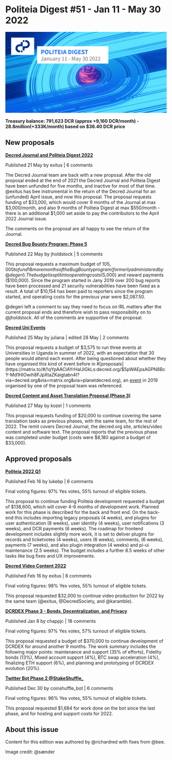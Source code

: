 # Politeia Digest #51 - Jan 11 - May 30 2022

![Image credit: @sænder](img/issue051/051-title.png)

**Treasury balance: 791,623 DCR (approx +9,160 DCR/month) - $28.8 million (+$333K/month) based on $36.40 DCR price**

## New proposals

**[Decred Journal and Politeia Digest 2022](https://proposals.decred.org/record/4fdef29)**

Published 21 May by exitus | 6 comments

The Decred Journal team are back with a new proposal. After the old proposal ended at the end of 2021 the Decred Journal and Politeia Digest have been unfunded for five months, and inactive for most of that time. @exitus has bee instrumental in the return of the Decred Journal for an (unfunded) April issue, and now this proposal. The proposal requests funding of $33,000, which would cover 9 months of the Journal at max $3,000/month, and also 9 months of Politeia Digest at max $550/month - there is an additional $1,000 set aside to pay the contributors to the April 2022 Journal issue.

The comments on the proposal are all happy to see the return of the Journal.

**[Decred Bug Bounty Program: Phase 5](https://proposals.decred.org/record/da2f32d)**

Published 22 May by jholdstock | 5 comments

This proposal requests a maximum budget of $105,000 to fund 18 more months of the Bug Bounty program (formerly administered by @degeri). The budget is split into operating costs ($5,000) and reward payments ($100,000). Since the program started in Jany 2019 over 200 bug reports have been processed and 21 security vulnerabilities have been fixed as a result. A total of $10,154 has been paid to reporters since the program started, and operating costs for the previous year were $2,087.50.

@degeri left a comment to say they need to focus on IRL matters after the current proposal ends and therefore wish to pass responsibility on to @jholdstock. All of the comments are supportive of the proposal.

**[Decred Uni Events](https://proposals.decred.org/record/6bdffcb)**

Published 25 May by juliana | edited 28 May | 2 comments

This proposal requests a budget of $3,575 to run three events at Universities in Uganda in summer of 2022, with an expectation that 30 people would attend each event. After being questioned about whether they have organised this kind of event before in #[proposals](https://matrix.to/#/!qYpAAClAYrHaUIGkLs:decred.org/$5pWAEpsAGPN8BcY-Md1HIOwih8FJpXtaZKaigtabn4I?via=decred.org&via=matrix.org&via=planetdecred.org), an [event](https://github.com/decredcommunity/events/blob/master/reports/20191130-decred-meetup-kampala-uganda.md) in 2019 organised by one of the proposal team was referenced. 

**[Decred Content and Asset Translation Proposal (Phase 3)](https://proposals.decred.org/record/7057e0b)**

Published 27 May by kozel | 1 comments

This proposal requests funding of $20,000 to continue covering the same translation tasks as previous phases, with the same team, for the rest of 2022. The remit covers Decred Journal, the decred.org site, articles/video content and software text. The proposal reports that the previous phase was completed under budget (costs were $8,180 against a budget of $33,000).

## Approved proposals

**[Politeia 2022 Q1](https://proposals.decred.org/record/4475472)**

Published Feb 16 by lukebp | 6 comments

Final voting figures: 97% Yes votes, 55% turnout of eligible tickets.

This proposal to continue funding Politeia development requested a budget of $138,600, which will cover 4-6 months of development work. Planned work for this phase is described for the back and front end. On the back-end this includes importing legacy proposals (4 weeks), and plugins for user authentication (8 weeks), user identity (4 weeks), user notifications (3 weeks), and DCR payments (6 weeks). The roadmap for frontend development includes slightly more work, it is set to deliver plugins for records and ticketvotes (4 weeks), users (6 weeks), comments, (6 weeks), payments (7 weeks), and also plugin integration (4 weeks) and pi-ui maintenance (2.5 weeks). The budget includes a further 8.5 weeks of other tasks like bug fixes and UX improvements.

**[Decred Video Content 2022](https://proposals.decred.org/record/6e9b633)**

Published Feb 16 by exitus | 8 comments

Final voting figures: 98% Yes votes, 55% turnout of eligible tickets.

This proposal requested $32,000 to continue video production for 2022 by the same team (@exitus, @DecredSociety, and @karamble).

**[DCRDEX Phase 3 - Bonds, Decentralization, and Privacy](https://proposals.decred.org/record/3326c82)**

Published Jan 8 by chappjc | 18 comments

Final voting figures: 97% Yes votes, 57% turnout of eligible tickets.

This proposal requested a budget of $370,000 to continue development of DCRDEX for around another 9 months. The work summary includes the following major points: maintenance and support (35% of efforts), Fidelity bonds (13%), Mixed account support (4%), BTC swap acceleration (4%), finalizing ETH support (6%), and planning and prototyping of DCRDEX evolution (20%).

**[Twitter Bot Phase 2 @StakeShuffle_](https://proposals.decred.org/record/1a290d8)**

Published Dec 30 by coinshuffle_bot | 6 comments

Final voting figures: 96% Yes votes, 55% turnout of eligible tickets.

This proposal requested $1,684 for work done on the bot since the last phase, and for hosting and support costs for 2022.

## About this issue

Content for this edition was authored by @richardred with fixes from @bee.

Image credit: @sænder

